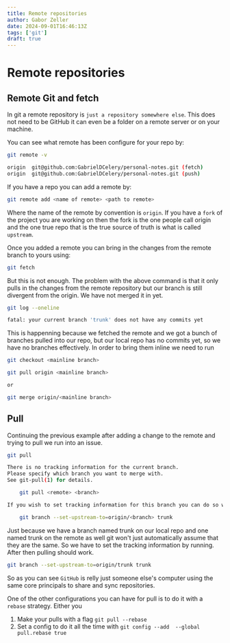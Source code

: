 ```yaml
---
title: Remote repositories
author: Gabor Zeller
date: 2024-09-01T16:46:13Z
tags: ['git']
draft: true
---
```


# Remote repositories

## Remote Git and fetch

In git a remote repository is `just a repository somewhere else`. This does not need to be GitHub it can even be a folder on a remote server or on your machine.

You can see what remote has been configure for your repo by:

```sh
git remote -v

origin	git@github.com:GabrielDCelery/personal-notes.git (fetch)
origin	git@github.com:GabrielDCelery/personal-notes.git (push)
```

If you have a repo you can add a remote by:

```sh
git remote add <name of remote> <path to remote>
```

Where the name of the remote by convention is `origin`. If you have a `fork` of the project you are working on then the fork is the one people call origin and the one true repo that is the true source of truth is what is called `upstream`.

Once you added a remote you can bring in the changes from the remote branch to yours using:

```sh
git fetch
```

But this is not enough. The problem with the above command is that it only pulls in the changes from the remote repository but our branch is still divergent from the origin. We have not merged it in yet.

```sh
git log --oneline

fatal: your current branch 'trunk' does not have any commits yet
```

This is happenning because we fetched the remote and we got a bunch of branches pulled into our repo, but our local repo has no commits yet, so we have no branches effectively. In order to bring them inline we need to run 

```sh
git checkout <mainline branch>

git pull origin <mainline branch>

or

git merge origin/<mainline branch>
```

## Pull

Continuing the previous example after adding a change to the remote and trying to pull we run into an issue.

```sh
git pull

There is no tracking information for the current branch.
Please specify which branch you want to merge with.
See git-pull(1) for details.

    git pull <remote> <branch>

If you wish to set tracking information for this branch you can do so with:

    git branch --set-upstream-to=origin/<branch> trunk
```

Just because we have a branch named trunk on our local repo and one named trunk on the remote as well git won't just automatically assume that they are the same. So we have to set the tracking information by running. After then pulling should work.

```sh
git branch --set-upstream-to=origin/trunk trunk
```

So as you can see `GitHub` is relly just someone else's computer using the same core principals to share and sync repositories.

One of the other configurations you can have for pull is to do it with a `rebase` strategy. Either you 

1. Make your pulls with a flag `git pull --rebase`
2. Set a config to do it all the time with `git config --add  --global pull.rebase true`
